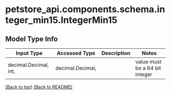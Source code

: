 <a name="top"></a>
<a id="IntegerMin15"></a>
# petstore_api.components.schema.integer_min15.IntegerMin15

## Model Type Info
Input Type | Accessed Type | Description | Notes
------------ | ------------- | ------------- | -------------
decimal.Decimal, int,  | decimal.Decimal,  |  | value must be a 64 bit integer

[[Back to top]](#top) [[Back to README]](../../../README.md)